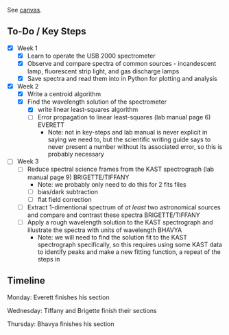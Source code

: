 See [canvas](https://canvas.ucsd.edu/courses/52400/assignments/756956).

## To-Do / Key Steps
- [x] Week 1
  - [x] Learn to operate the USB 2000 spectrometer
  - [x] Observe and compare spectra of common sources - incandescent lamp, fluorescent strip light, and gas discharge lamps
  - [x] Save spectra and read them into in Python for plotting and analysis
- [x] Week 2
  - [x] Write a centroid algorithm
  - [x] Find the wavelength solution of the spectrometer
    - [x] write linear least-squares algorithm
    - [ ] Error propagation to linear least-squares (lab manual page 6) EVERETT
      - Note: not in key-steps and lab manual is never explicit in saying we need to, but the scientific writing guide says to never present a number without its associated error, so this is probably necessary
- [ ] Week 3
  - [ ] Reduce spectral science frames from the KAST spectrograph (lab manual page 9) BRIGETTE/TIFFANY
    - Note: we probably only need to do this for 2 fits files
    - [ ] bias/dark subtraction
    - [ ] flat field correction
  - [ ] Extract 1-dimentional spectrum of *at least* two astronomical sources and compare and contrast these spectra BRIGETTE/TIFFANY
  - [ ] Apply a rough wavelength solution to the KAST spectrograph and illustrate the spectra with units of wavelength BHAVYA
    - Note: we will need to find the solution fit to the KAST spectrograph specifically, so this requires using some KAST data to identify peaks and make a new fitting function, a repeat of the steps in 

## Timeline

Monday: Everett finishes his section

Wednesday: Tiffany and Brigette finish their sections

Thursday: Bhavya finishes his section
